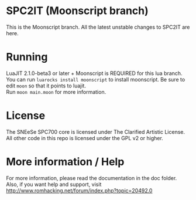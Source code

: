 SPC2IT (Moonscript branch)
===================

This is the Moonscript branch. All the latest unstable changes to SPC2IT are here.

Running
=======

LuaJIT 2.1.0-beta3 or later + Moonscript is REQUIRED for this lua branch.  
You can run `luarocks install moonscript` to install moonscript. Be sure to edit `moon` so that it points to luajit.  
Run `moon main.moon` for more information.

License
=======
The SNEeSe SPC700 core is licensed under The Clarified Artistic License.  
All other code in this repo is licensed under the GPL v2 or higher.

More information / Help
=======================

For more information, please read the documentation in the doc folder.  
Also, if you want help and support, visit http://www.romhacking.net/forum/index.php?topic=20492.0  
